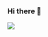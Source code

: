 ### Hi there 👋
<img src="https://simpleicons.org/icons/android.svg"/>
<!--
**polaris428/polaris428** is a ✨ _special_ ✨ repository because its `README.md` (this file) appears on your GitHub profile.


-->

![Anurag's GitHub stats](https://github-readme-stats.vercel.app/api?username=polaris428&show_icons=true&theme=radical)

